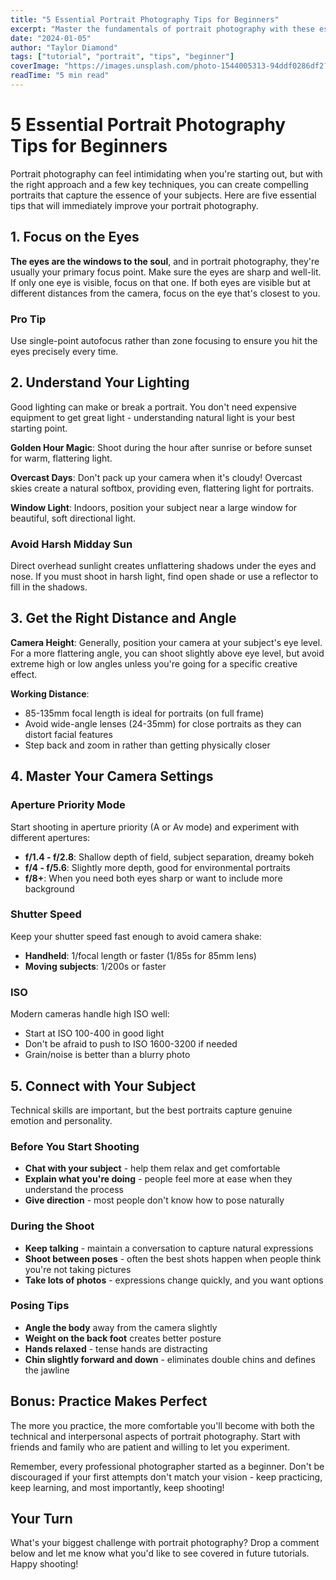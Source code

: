 ```yaml
---
title: "5 Essential Portrait Photography Tips for Beginners"
excerpt: "Master the fundamentals of portrait photography with these essential tips that will immediately improve your people photography."
date: "2024-01-05"
author: "Taylor Diamond"
tags: ["tutorial", "portrait", "tips", "beginner"]
coverImage: "https://images.unsplash.com/photo-1544005313-94ddf0286df2?w=800&h=400&fit=crop"
readTime: "5 min read"
---
```


# 5 Essential Portrait Photography Tips for Beginners

Portrait photography can feel intimidating when you're starting out, but with the right approach and a few key techniques, you can create compelling portraits that capture the essence of your subjects. Here are five essential tips that will immediately improve your portrait photography.

## 1. Focus on the Eyes

**The eyes are the windows to the soul**, and in portrait photography, they're usually your primary focus point. Make sure the eyes are sharp and well-lit. If only one eye is visible, focus on that one. If both eyes are visible but at different distances from the camera, focus on the eye that's closest to you.

### Pro Tip
Use single-point autofocus rather than zone focusing to ensure you hit the eyes precisely every time.

## 2. Understand Your Lighting

Good lighting can make or break a portrait. You don't need expensive equipment to get great light - understanding natural light is your best starting point.

**Golden Hour Magic**: Shoot during the hour after sunrise or before sunset for warm, flattering light.

**Overcast Days**: Don't pack up your camera when it's cloudy! Overcast skies create a natural softbox, providing even, flattering light for portraits.

**Window Light**: Indoors, position your subject near a large window for beautiful, soft directional light.

### Avoid Harsh Midday Sun
Direct overhead sunlight creates unflattering shadows under the eyes and nose. If you must shoot in harsh light, find open shade or use a reflector to fill in the shadows.

## 3. Get the Right Distance and Angle

**Camera Height**: Generally, position your camera at your subject's eye level. For a more flattering angle, you can shoot slightly above eye level, but avoid extreme high or low angles unless you're going for a specific creative effect.

**Working Distance**: 
- 85-135mm focal length is ideal for portraits (on full frame)
- Avoid wide-angle lenses (24-35mm) for close portraits as they can distort facial features
- Step back and zoom in rather than getting physically closer

## 4. Master Your Camera Settings

### Aperture Priority Mode
Start shooting in aperture priority (A or Av mode) and experiment with different apertures:

- **f/1.4 - f/2.8**: Shallow depth of field, subject separation, dreamy bokeh
- **f/4 - f/5.6**: Slightly more depth, good for environmental portraits
- **f/8+**: When you need both eyes sharp or want to include more background

### Shutter Speed
Keep your shutter speed fast enough to avoid camera shake:
- **Handheld**: 1/focal length or faster (1/85s for 85mm lens)
- **Moving subjects**: 1/200s or faster

### ISO
Modern cameras handle high ISO well:
- Start at ISO 100-400 in good light
- Don't be afraid to push to ISO 1600-3200 if needed
- Grain/noise is better than a blurry photo

## 5. Connect with Your Subject

Technical skills are important, but the best portraits capture genuine emotion and personality.

### Before You Start Shooting
- **Chat with your subject** - help them relax and get comfortable
- **Explain what you're doing** - people feel more at ease when they understand the process
- **Give direction** - most people don't know how to pose naturally

### During the Shoot
- **Keep talking** - maintain a conversation to capture natural expressions
- **Shoot between poses** - often the best shots happen when people think you're not taking pictures
- **Take lots of photos** - expressions change quickly, and you want options

### Posing Tips
- **Angle the body** away from the camera slightly
- **Weight on the back foot** creates better posture
- **Hands relaxed** - tense hands are distracting
- **Chin slightly forward and down** - eliminates double chins and defines the jawline

## Bonus: Practice Makes Perfect

The more you practice, the more comfortable you'll become with both the technical and interpersonal aspects of portrait photography. Start with friends and family who are patient and willing to let you experiment.

Remember, every professional photographer started as a beginner. Don't be discouraged if your first attempts don't match your vision - keep practicing, keep learning, and most importantly, keep shooting!

## Your Turn

What's your biggest challenge with portrait photography? Drop a comment below and let me know what you'd like to see covered in future tutorials. Happy shooting!